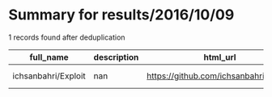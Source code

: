 
# Summary for results/2016/10/09
    
1 records found after deduplication

| full_name | description | html_url | matched_list | matched_count | pushed_at | size | stargazers_count | language | forks_count | vul_ids |
|---------------------|---------------|----------------------------------------|----------------|-----------------|---------------------------|--------|--------------------|------------|---------------|-----------|
| ichsanbahri/Exploit | nan | https://github.com/ichsanbahri/Exploit | ['exploit'] | 1 | 2016-10-09 07:06:58+00:00 | 0 | 0 | nan | 0 | [] |
